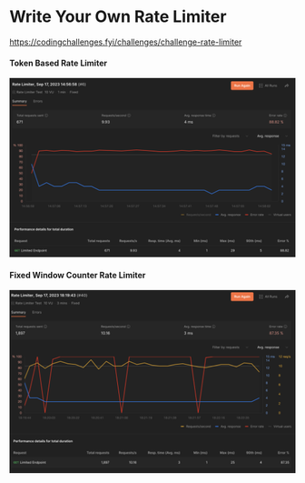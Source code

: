 # Write Your Own Rate Limiter

https://codingchallenges.fyi/challenges/challenge-rate-limiter

#### Token Based Rate Limiter
![Token Based Rate Limiter](https://github.com/deeepanshu/coding-challenges/blob/main/rate-limiter/screenshots/Token%20Based%20Rate%20Limiter.png)


#### Fixed Window Counter Rate Limiter
![Fixed Window Counter Rate Limiter](https://github.com/deeepanshu/coding-challenges/blob/main/rate-limiter/screenshots/Fixed%20Window%20Counter%20Rate%20Limiter.png)
